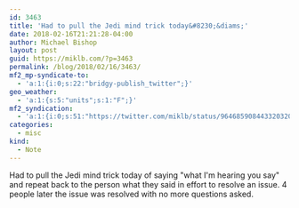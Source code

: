 ```yaml
---
id: 3463
title: 'Had to pull the Jedi mind trick today&#8230;&diams;'
date: 2018-02-16T21:21:28-04:00
author: Michael Bishop
layout: post
guid: https://miklb.com/?p=3463
permalink: /blog/2018/02/16/3463/
mf2_mp-syndicate-to:
  - 'a:1:{i:0;s:22:"bridgy-publish_twitter";}'
geo_weather:
  - 'a:1:{s:5:"units";s:1:"F";}'
mf2_syndication:
  - 'a:1:{i:0;s:51:"https://twitter.com/miklb/status/964685908443320320";}'
categories:
  - misc
kind:
  - Note
---
```

Had to pull the Jedi mind trick today of saying "what I'm hearing you say" and repeat back to the person what they said in effort to resolve an issue. 4 people later the issue was resolved with no more questions asked.